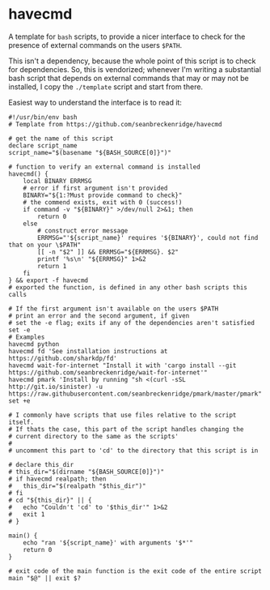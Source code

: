 # havecmd

A template for `bash` scripts, to provide a nicer interface to check for the presence of external commands on the users `$PATH`.

This isn't a dependency, because the whole point of this script is to check for dependencies. So, this is vendorized; whenever I'm writing a substantial bash script that depends on external commands that may or may not be installed, I copy the `./template` script and start from there.

Easiest way to understand the interface is to read it:

```shell
#!/usr/bin/env bash
# Template from https://github.com/seanbreckenridge/havecmd

# get the name of this script
declare script_name
script_name="$(basename "${BASH_SOURCE[0]}")"

# function to verify an external command is installed
havecmd() {
	local BINARY ERRMSG
	# error if first argument isn't provided
	BINARY="${1:?Must provide command to check}"
	# the commend exists, exit with 0 (success!)
	if command -v "${BINARY}" >/dev/null 2>&1; then
		return 0
	else
		# construct error message
		ERRMSG="'${script_name}' requires '${BINARY}', could not find that on your \$PATH"
		[[ -n "$2" ]] && ERRMSG="${ERRMSG}. $2"
		printf '%s\n' "${ERRMSG}" 1>&2
		return 1
	fi
} && export -f havecmd
# exported the function, is defined in any other bash scripts this calls

# If the first argument isn't available on the users $PATH
# print an error and the second argument, if given
# set the -e flag; exits if any of the dependencies aren't satisfied
set -e
# Examples
havecmd python
havecmd fd 'See installation instructions at https://github.com/sharkdp/fd'
havecmd wait-for-internet "Install it with 'cargo install --git https://github.com/seanbreckenridge/wait-for-internet'"
havecmd pmark 'Install by running "sh <(curl -sSL http://git.io/sinister) -u https://raw.githubusercontent.com/seanbreckenridge/pmark/master/pmark"'
set +e

# I commonly have scripts that use files relative to the script itself.
# If thats the case, this part of the script handles changing the
# current directory to the same as the scripts'
#
# uncomment this part to 'cd' to the directory that this script is in

# declare this_dir
# this_dir="$(dirname "${BASH_SOURCE[0]}")"
# if havecmd realpath; then
# 	this_dir="$(realpath "$this_dir")"
# fi
# cd "${this_dir}" || {
# 	echo "Couldn't 'cd' to '$this_dir'" 1>&2
# 	exit 1
# }

main() {
	echo "ran '${script_name}' with arguments '$*'"
	return 0
}

# exit code of the main function is the exit code of the entire script
main "$@" || exit $?
```

